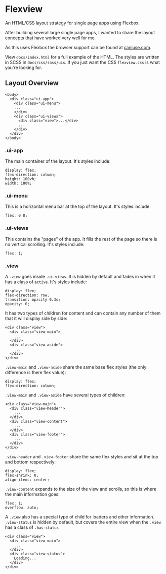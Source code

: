 # Flexview

An HTML/CSS layout strategy for single page apps using Flexbox.

After building several large single page apps, I wanted to share the layout concepts that have worked very well for me.

As this uses Flexbox the browser support can be found at [caniuse.com](http://caniuse.com/#search=flex).

View `docs/index.html` for a full example of the HTML.  The styles are written in SCSS in `docs/css/sass/uis`.  If you just want the CSS `flexview.css` is what you're looking for.

## Layout Overview

```
<body>
  <div class="ui-app">
    <div class="ui-menu">
    ...
    </div>
    <div class="ui-views">
      <div class="view">...</div>
      ...
    </div>
  </div>
</body>
```

### .ui-app

The main container of the layout. It's styles include:

```
display: flex;
flex-direction: column;
height: 100vh;
width: 100%;
```

### .ui-menu
This is a horizontal menu bar at the top of the layout. It's styles include:

```
flex: 0 0;
```
### .ui-views

This contains the "pages" of the app. It fills the rest of the page so there is no vertical scrolling. It's styles include:

```
flex: 1;
```

### .view
A `.view` goes inside `.ui-views`.  It is hidden by default and fades in when it has a class of `active`. It's styles include:

```
display: flex;
flex-direction: row;
transition: opacity 0.3s;
opacity: 0;
```

It has two types of children for content and can contain any number of them that it will display side by side:

```
<div class="view">
  <div class="view-main">
    ...
  </div>
  <div class="view-aside">
    ...
  </div>
</div>
```

`.view-main` and `.view-aside` share the same base flex styles (the only difference is there flex value):

```
display: flex;
flex-direction: column;
```

`.view-main` and `.view-aside` have several types of children:

```
<div class="view-main">
  <div class="view-header">
    ...
  </div>
  <div class="view-content">
    ...
  </div>
  <div class="view-footer">
    ...
  </div>
</div>
```

`.view-header` and `.view-footer` share the same flex styles and sit at the top and bottom respectively:

```
display: flex;
flex-shrink: 0;
align-items: center;
```

`.view-content` expands to the size of the view and scrolls, so this is where the main information goes:

```
flex: 1;
overflow: auto;
```

A `.view` also has a special type of child for loaders and other information.  `.view-status` is hidden by default, but covers the entire view when the `.view` has a class of `.has-status`


```
<div class="view">
  <div class="view-main">
    ...
  </div>
  <div class="view-status">
    Loading...
  </div>
</div>
```
